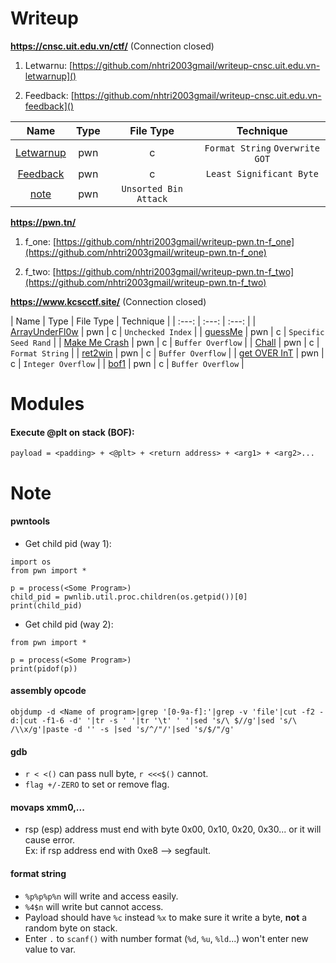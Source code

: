 # Writeup

**https://cnsc.uit.edu.vn/ctf/** (Connection closed)

1. Letwarnu: [https://github.com/nhtri2003gmail/writeup-cnsc.uit.edu.vn-letwarnup]()

2. Feedback: [https://github.com/nhtri2003gmail/writeup-cnsc.uit.edu.vn-feedback]()

| Name | Type | File Type | Technique |
| :---: | :---: | :---: | :---: |
| [Letwarnup](https://github.com/nhtri2003gmail/writeup-cnsc.uit.edu.vn-letwarnup) | pwn | c | `Format String` `Overwrite GOT` |
| [Feedback](https://github.com/nhtri2003gmail/writeup-cnsc.uit.edu.vn-feedback) | pwn | c | `Least Significant Byte` |
| [note](https://github.com/nhtri2003gmail/writeup-cnsc.uit.edu.vn-note) | pwn | `Unsorted Bin Attack` |

**https://pwn.tn/**

1. f_one: [https://github.com/nhtri2003gmail/writeup-pwn.tn-f_one](https://github.com/nhtri2003gmail/writeup-pwn.tn-f_one)

2. f_two: [https://github.com/nhtri2003gmail/writeup-pwn.tn-f_two](https://github.com/nhtri2003gmail/writeup-pwn.tn-f_two)

**https://www.kcscctf.site/** (Connection closed)

| Name | Type | File Type | Technique |
| :---: | :---: | :---: |
| [ArrayUnderFl0w](https://github.com/nhtri2003gmail/writeup-kcscctf.site-ArrayUnderFl0w) | pwn | c | `Unchecked Index` |
| [guessMe](https://github.com/nhtri2003gmail/writeup-kcscctf.site-guessMe) | pwn | c | `Specific Seed Rand` |
| [Make Me Crash](https://github.com/nhtri2003gmail/writeup-kcscctf.site-Make_Me_Crash) | pwn | c | `Buffer Overflow` |
| [Chall](https://github.com/nhtri2003gmail/writeup-kcscctf.site-Chall) | pwn | c | `Format String` |
| [ret2win](https://github.com/nhtri2003gmail/writeup-kcscctf.site-ret2win) | pwn | c | `Buffer Overflow` |
| [get OVER InT](https://github.com/nhtri2003gmail/writeup-kcscctf.site-get_OVER_InT) | pwn | c | `Integer Overflow` |
| [bof1](https://github.com/nhtri2003gmail/writeup-kcscctf.site-bof1) | pwn | c | `Buffer Overflow` |


# Modules

#### Execute @plt on stack (BOF):
```
payload = <padding> + <@plt> + <return address> + <arg1> + <arg2>...
```

# Note

#### pwntools  
- Get child pid (way 1): 
```
import os
from pwn import *

p = process(<Some Program>)
child_pid = pwnlib.util.proc.children(os.getpid())[0]
print(child_pid)
```
- Get child pid (way 2):
```
from pwn import *

p = process(<Some Program>)
print(pidof(p))
```

#### assembly opcode
```
objdump -d <Name of program>|grep '[0-9a-f]:'|grep -v 'file'|cut -f2 -d:|cut -f1-6 -d' '|tr -s ' '|tr '\t' ' '|sed 's/\ $//g'|sed 's/\ /\\x/g'|paste -d '' -s |sed 's/^/"/'|sed 's/$/"/g'
```

#### gdb
- `r < <()` can pass null byte, `r <<<$()` cannot.
- `flag +/-ZERO` to set or remove flag.

#### movaps xmm0,... 
- rsp (esp) address must end with byte 0x00, 0x10, 0x20, 0x30... or it will cause error.</br>
Ex: if rsp address end with 0xe8 --> segfault.

#### format string 
- `%p%p%p%n` will write and access easily.
- `%4$n` will write but cannot access.
- Payload should have `%c` instead `%x` to make sure it write a byte, **not** a random byte on stack.
- Enter `.` to `scanf()` with number format (`%d`, `%u`, `%ld`...) won't enter new value to var. 
